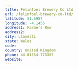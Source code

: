 ```yaml
---
title: Felinfoel Brewery Co Ltd
url: /felinfoel-brewery-co-ltd/
latitude: 51.6987
longitude: -4.1456
address1: Farmers Row
address2: 
city: Llanelli
state: Wales
code: 
country: United Kingdom
phone: 44-01554-773357
website: 
---
```


